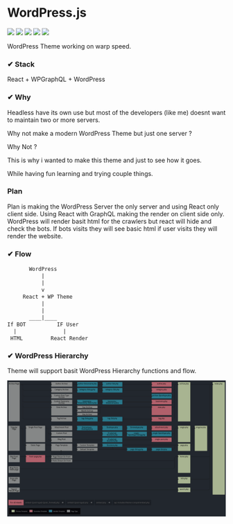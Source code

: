 # WordPress.js
![](https://img.shields.io/badge/Status-Under_Development-orange.svg)
![](https://img.shields.io/badge/WordPress-blue.svg) 
![](https://img.shields.io/badge/JS-yellow.svg)
![](https://img.shields.io/badge/React-yellow.svg)
![](https://img.shields.io/badge/WPGraphQL-pink.svg)


WordPress Theme working on warp speed.


### ✔ Stack
React + WPGraphQL + WordPress


### ✔ Why
Headless have its own use but most of the developers (like me) doesnt want to maintain two or more servers.

Why not make a modern WordPress Theme but just one server ?

Why Not ?

This is why i wanted to make this theme and just to see how it goes.

While having fun learning and trying couple things.


### Plan
Plan is making the WordPress Server the only server and using React only client side.
Using React with GraphQL making the render on client side only.
WordPress will render basit html for the crawlers but react will hide and check the bots.
If bots visits they will see basic html if user visits they will render the website.


### ✔ Flow
```
       WordPress 
           |
           |
           v
     React + WP Theme
           |
           |
       ____|____
If BOT          IF User
  |               |
 HTML         React Render
```

### ✔ WordPress Hierarchy
Theme will support basit WordPress Hierarchy functions and flow.

![](https://raw.githubusercontent.com/sinanisler/sinanisler/master/WordPress-Hierarchy-v2.png)
